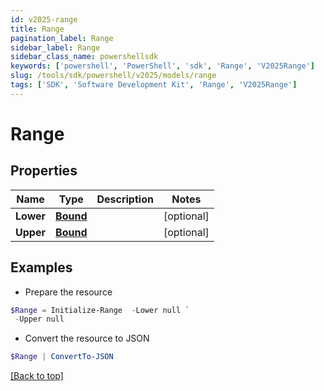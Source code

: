 ```yaml
---
id: v2025-range
title: Range
pagination_label: Range
sidebar_label: Range
sidebar_class_name: powershellsdk
keywords: ['powershell', 'PowerShell', 'sdk', 'Range', 'V2025Range'] 
slug: /tools/sdk/powershell/v2025/models/range
tags: ['SDK', 'Software Development Kit', 'Range', 'V2025Range']
---
```



# Range

## Properties

Name | Type | Description | Notes
------------ | ------------- | ------------- | -------------
**Lower** | [**Bound**](bound) |  | [optional] 
**Upper** | [**Bound**](bound) |  | [optional] 

## Examples

- Prepare the resource
```powershell
$Range = Initialize-Range  -Lower null `
 -Upper null
```

- Convert the resource to JSON
```powershell
$Range | ConvertTo-JSON
```


[[Back to top]](#) 

